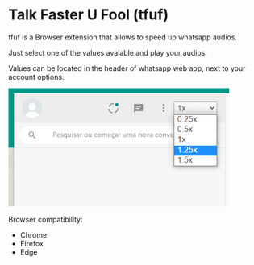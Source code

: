 # Talk Faster U Fool (tfuf)

tfuf is a Browser extension that allows to speed up whatsapp audios.

Just select one of the values avaiable and play your audios.

Values can be located in the header of whatsapp web app, next to your account options.

![where](https://github.com/felipecaon/tfuf/blob/main/images/where.png)


Browser compatibility:
- Chrome
- Firefox
- Edge
